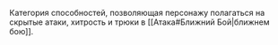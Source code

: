 Категория способностей, позволяющая персонажу полагаться на скрытые атаки, хитрость и трюки в [[Атака#Ближний Бой|ближнем бою]].